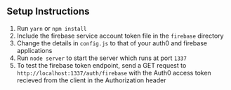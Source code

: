 ## Setup Instructions

1. Run `yarn` or `npm install`
2. Include the firebase service account token file in the `firebase` directory
3. Change the details in `config.js` to that of your auth0 and firebase applications
4. Run `node server` to start the server which runs at port `1337`
5. To test the firebase token endpoint, send a GET request to `http://localhost:1337/auth/firebase` with the Auth0 access token recieved from the client in the Authorization header
